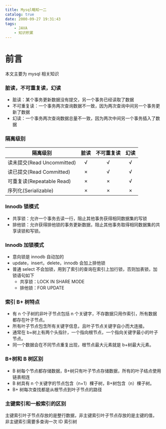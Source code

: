 ```yaml
---
title: Mysql略知一二
catalog: true
date: 2000-09-27 19:31:43
tags:
    - JAVA
    - 知识积累
---
```


# 前言

本文主要为 mysql 相关知识

### 脏读，不可重复读，幻读

-   脏读：某个事务更新数据没有提交，另一个事务已经读取了数据
-   不可重复读：一个事务两次查询数据不一致，因为两次查询中间另一个事务更新了数据
-   幻读：一个事务两次查询数据总量不一致，因为两次中间另一个事务插入了数据

### 隔离级别

| 隔离级别                   | 脏读 | 不可重复读 | 幻读 |
| -------------------------- | :--: | :--------: | :--: |
| 读未提交(Read Uncommitted) |  √   |     √      |  √   |
| 读已提交(Read Committed)   |  ×   |     √      |  √   |
| 可重复读(Repeatable Read)  |  ×   |     ×      |  √   |
| 序列化(Serializable)       |  ×   |     ×      |  ×   |

### Innodb 锁模式

-   共享锁：允许一个事务去读一行，阻止其他事务获得相同数据集的写锁
-   排他锁：允许获得排他锁的事务更新数据，阻止其他事务取得相同数据集的共享读锁和写锁。

### Innodb 加锁模式

-   意向锁是 innodb 自动加的
-   update，insert，delete，innodb 会加上排他锁
-   普通 select 不会加锁，用到了索引的查询在索引上加行锁，否则加表锁，加锁语句如下
    -   共享锁：LOCK IN SHARE MODE
    -   排他锁：FOR UPDATE

### 索引 B+ 树特点

-   有 n 个子树的非叶子节点包括 n 个关键字，不存数据只用作索引，所有数据都存在叶子节点。
-   所有叶子节点包含所有关键字信息，且叶子节点关键字自小而大连接。
-   通常在 b+树上有两个头指针，一个指向根节点，一个指向关键字最小的叶子节点。
-   同一个数据会在不同节点重复出现，根节点最大元素就是 b+树最大元素。

### B+树和 B 树区别

-   B 树每个节点都存储数据，B+树只有叶子节点存储数据，所有的叶子结点使用链表相连
-   B 树具有 n 个关键字的节点包含（n+1）棵子树，B+树包含（n）棵子树。
-   B+ 树每次查找都是从根节点到叶子节点的路径

### 主键索引和一般索引的区别

主键索引叶子节点存放的是整行数据，非主键索引叶子节点存放的是主键的值，  
非主键索引需要多查询一次 ID 索引树
